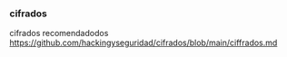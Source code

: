 ### cifrados

cifrados recomendadodos https://github.com/hackingyseguridad/cifrados/blob/main/ciffrados.md

